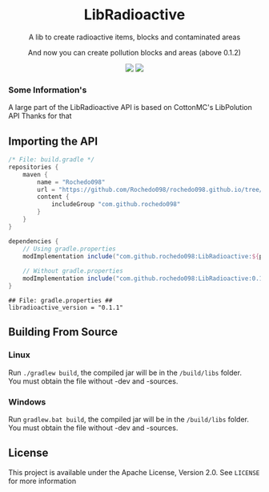 <h1 align="center"> LibRadioactive </h1>
<p align="center"> A lib to create radioactive items, blocks and contaminated areas </p>
<p align="center"> And now you can create pollution blocks and areas (above 0.1.2) </p>
<p align="center">
    <a href="https://opensource.org/licenses/Apache-2.0"><img src="https://img.shields.io/badge/License-Apache%202.0-brightgreen.svg"></a>
    <a href="https://github.com/Rochedo098/LibRadioactive/">  <img src="http://cf.way2muchnoise.eu/versions/391708_latest.svg"> </a>
</p>

### Some Information's
A large part of the LibRadioactive API is based on CottonMC's LibPolution API
Thanks for that

## Importing the API

```groovy
/* File: build.gradle */
repositories {
    maven {
        name = "Rochedo098"
        url = "https://github.com/Rochedo098/rochedo098.github.io/tree/master/maven"
        content {
            includeGroup "com.github.rochedo098"
        }
    }   
}

dependencies {
    // Using gradle.properties
    modImplementation include("com.github.rochedo098:LibRadioactive:${project.libradioactive_version}")
    
    // Without gradle.properties
    modImplementation include("com.github.rochedo098:LibRadioactive:0.1.1")
}
```

```properties
## File: gradle.properties ##
libradioactive_version = "0.1.1"
```

## Building From Source

### Linux

Run `./gradlew build`, the compiled jar will be in the `/build/libs` folder.  
You must obtain the file without -dev and -sources.

### Windows

Run `gradlew.bat build`, the compiled jar will be in the `/build/libs` folder.  
You must obtain the file without -dev and -sources.

## License

This project is available under the Apache License, Version 2.0. See `LICENSE` for more information
